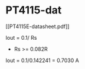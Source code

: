 
# PT4115-dat 

[[PT4115E-datasheet.pdf]]


Iout = 0.1/ Rs 

- Rs >= 0.082R

Iout = 0.1/0.142241 = 0.7030 A 